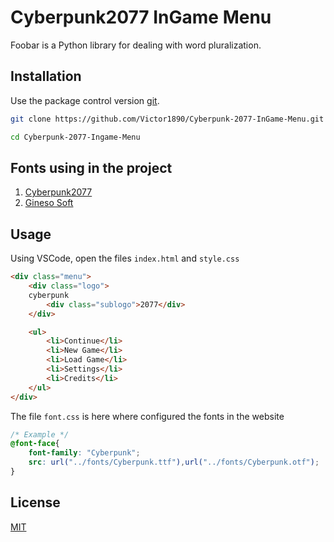 # Cyberpunk2077 InGame Menu

Foobar is a Python library for dealing with word pluralization.

## Installation

Use the package control version [git](https://git-scm.com/downloads).

```bash
git clone https://github.com/Victor1890/Cyberpunk-2077-InGame-Menu.git
```

```bash
cd Cyberpunk-2077-Ingame-Menu
```

## Fonts using in the project

1. [Cyberpunk2077](https://fontsrepo.com/cyberpunk-2077-free-font/)
2. [Gineso Soft](https://www.fonts.com/font/insigne/gineso-soft)


## Usage

Using VSCode, open the files `index.html` and `style.css`

```html
<div class="menu">
    <div class="logo">
    cyberpunk
        <div class="sublogo">2077</div>
    </div>

    <ul>
        <li>Continue</li>
        <li>New Game</li>
        <li>Load Game</li>
        <li>Settings</li>
        <li>Credits</li>
    </ul>
</div>
```

The file `font.css` is here where configured the fonts in the website

```css
/* Example */
@font-face{
    font-family: "Cyberpunk";
    src: url("../fonts/Cyberpunk.ttf"),url("../fonts/Cyberpunk.otf");
}
```


## License
[MIT](https://choosealicense.com/licenses/mit/)